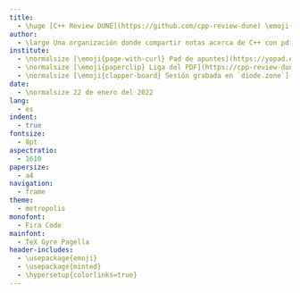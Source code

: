 ```yaml
---
title:
  - \huge [C++ Review DUNE](https://github.com/cpp-review-dune) \emoji{laptop}
author:
  - \large Una organización donde compartir notas acerca de C++ con pdfs escritos en \LaTeX.
institute:
  - \normalsize [\emoji{page-with-curl} Pad de apuntes](https://yopad.eu/p/2022-01-22-dune-365days)
  - \normalsize [\emoji{paperclip} Liga del PDF](https://cpp-review-dune.github.io/meetings-2022/2022-01-22.pdf)
  - \normalsize [\emoji{clapper-board} Sesión grabada en `diode.zone`](https://cpp-review-dune.github.io/videos/zoom/2022)
date:
  - \normalsize 22 de enero del 2022
lang:
  - es
indent:
  - true
fontsize:
  - 8pt
aspectratio:
  - 1610
papersize:
  - a4
navigation:
  - frame
theme:
  - metropolis
monofont:
  - Fira Code
mainfont:
  - TeX Gyre Pagella
header-includes:
  - \usepackage{emoji}
  - \usepackage{minted}
  - \hypersetup{colorlinks=true}
---
```

